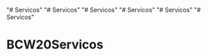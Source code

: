 "# Servicos" 
"# Servicos" 
"# Servicos" 
"# Servicos" 
"# Servicos" 
"# Servicos" 
# BCW20Servicos
